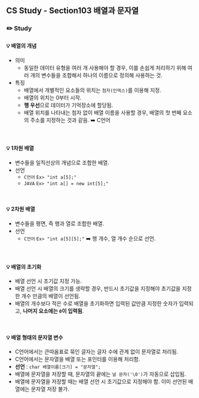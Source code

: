 ## CS Study - Section103 배열과 문자열
### ✏️ Study
#### 💡 배열의 개념
- 의미
  - 동일한 데이터 유형을 여러 개 사용해야 할 경우, 이를 손쉽게 처리하기 위해 여러 개의 변수들을 조합해서 하나의 이름으로 정의해 사용하는 것.
- 특징
  - 배열에서 개별적인 요소들의 위치는 `첨자(인덱스)`를 이용해 지정.
  - 배열의 위치는 0부터 시작.
  - **행 우선**으로 데이터가 기억장소에 할당됨.
  - 배열 위치를 나타내는 첨자 없이 배열 이름을 사용할 경우, 배열의 첫 번째 요소의 주소를 지정하는 것과 같음. ➡️ C언어
<br>

#### 💡 1차원 배열
- 변수들을 일직선상의 개념으로 조합한 배열.
- 선언
  - `C언어` `Ex> "int a[5];"`
  - `JAVA` `Ex> "int a[] = new int[5];"`
<br>

#### 💡 2차원 배열
- 변수들을 평면, 즉 행과 열로 조합한 배열.
- 선언
  - `C언어` `Ex> "int a[5][5];"` ➡️ 행 개수, 열 개수 순으로 선언.
<br>

#### 💡 배열의 초기화
- 배열 선언 시 초기값 지정 가능.
- 배열 선언 시 배열의 크기를 생략할 경우, 반드시 초기값을 지정해야 초기값을 지정한 개수 만큼의 배열이 선언됨.
- 배열의 개수보다 적은 수로 배열을 초기화하면 입력된 값만큼 지정한 숫자가 입력되고, **나머지 요소에는 `0`이 입력됨**.
<br>

#### 💡 배열 형태의 문자열 변수
- C언어에서는 큰따옴표로 묶인 글자는 글자 수에 관계 없이 문자열로 처리됨.
- C언어에서는 문자열을 배열 또는 포인터를 이용해 처리함.
- **선언** : `char 배열이름[크기] = "문자열";`
- 배열에 문자열을 저장할 때, 문자열의 끝에는 `널 문자('\0')`가 자동으로 삽입됨.
- 배열에 문자열을 저장할 때는 배열 선언 시 초기값으로 지정해야 함. 이미 선언된 배열에는 문자열 저장 불가.
